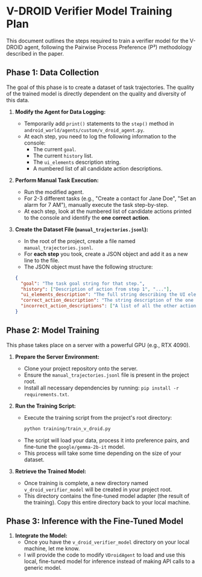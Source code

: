 # V-DROID Verifier Model Training Plan

This document outlines the steps required to train a verifier model for the V-DROID agent, following the Pairwise Process Preference (P³) methodology described in the paper.

## Phase 1: Data Collection

The goal of this phase is to create a dataset of task trajectories. The quality of the trained model is directly dependent on the quality and diversity of this data.

1.  **Modify the Agent for Data Logging:**
    *   Temporarily add `print()` statements to the `step()` method in `android_world/agents/custom/v_droid_agent.py`.
    *   At each step, you need to log the following information to the console:
        *   The current `goal`.
        *   The current `history` list.
        *   The `ui_elements` description string.
        *   A numbered list of all candidate action descriptions.

2.  **Perform Manual Task Execution:**
    *   Run the modified agent.
    *   For 2-3 different tasks (e.g., "Create a contact for Jane Doe", "Set an alarm for 7 AM"), manually execute the task step-by-step.
    *   At each step, look at the numbered list of candidate actions printed to the console and identify the **one correct action**.

3.  **Create the Dataset File (`manual_trajectories.jsonl`):**
    *   In the root of the project, create a file named `manual_trajectories.jsonl`.
    *   For **each step** you took, create a JSON object and add it as a new line to the file.
    *   The JSON object must have the following structure:

    ```json
    {
      "goal": "The task goal string for that step.",
      "history": ["Description of action from step 1", "..."],
      "ui_elements_description": "The full string describing the UI elements for this step.",
      "correct_action_description": "The string description of the one action you identified as correct.",
      "incorrect_action_descriptions": ["A list of all the other action descriptions that were not correct."]
    }
    ```

## Phase 2: Model Training

This phase takes place on a server with a powerful GPU (e.g., RTX 4090).

1.  **Prepare the Server Environment:**
    *   Clone your project repository onto the server.
    *   Ensure the `manual_trajectories.jsonl` file is present in the project root.
    *   Install all necessary dependencies by running: `pip install -r requirements.txt`.

2.  **Run the Training Script:**
    *   Execute the training script from the project's root directory:
        ```bash
        python training/train_v_droid.py
        ```
    *   The script will load your data, process it into preference pairs, and fine-tune the `google/gemma-2b-it` model.
    *   This process will take some time depending on the size of your dataset.

3.  **Retrieve the Trained Model:**
    *   Once training is complete, a new directory named `v_droid_verifier_model` will be created in your project root.
    *   This directory contains the fine-tuned model adapter (the result of the training). Copy this entire directory back to your local machine.

## Phase 3: Inference with the Fine-Tuned Model

1.  **Integrate the Model:**
    *   Once you have the `v_droid_verifier_model` directory on your local machine, let me know.
    *   I will provide the code to modify `VDroidAgent` to load and use this local, fine-tuned model for inference instead of making API calls to a generic model.
